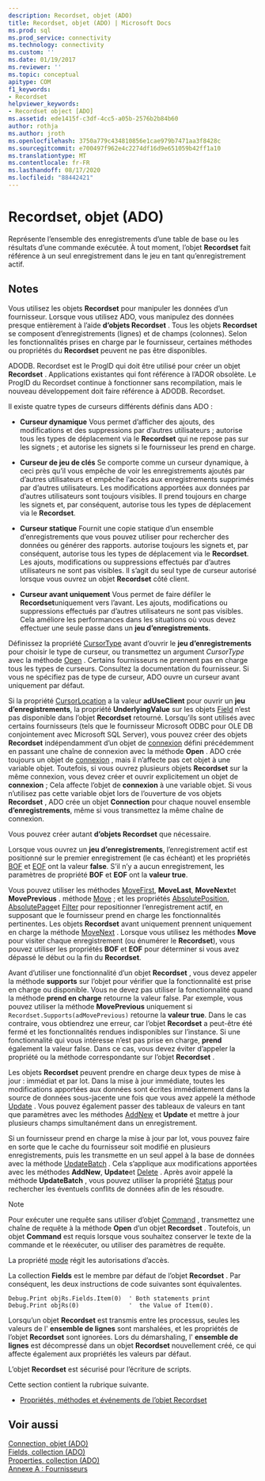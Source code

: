 ```yaml
---
description: Recordset, objet (ADO)
title: Recordset, objet (ADO) | Microsoft Docs
ms.prod: sql
ms.prod_service: connectivity
ms.technology: connectivity
ms.custom: ''
ms.date: 01/19/2017
ms.reviewer: ''
ms.topic: conceptual
apitype: COM
f1_keywords:
- Recordset
helpviewer_keywords:
- Recordset object [ADO]
ms.assetid: ede1415f-c3df-4cc5-a05b-2576b2b84b60
author: rothja
ms.author: jroth
ms.openlocfilehash: 3750a779c434810856e1cae979b7471aa3f8428c
ms.sourcegitcommit: e700497f962e4c2274df16d9e651059b42ff1a10
ms.translationtype: MT
ms.contentlocale: fr-FR
ms.lasthandoff: 08/17/2020
ms.locfileid: "88442421"
---
```

# <a name="recordset-object-ado"></a>Recordset, objet (ADO)
Représente l’ensemble des enregistrements d’une table de base ou les résultats d’une commande exécutée. À tout moment, l’objet **Recordset** fait référence à un seul enregistrement dans le jeu en tant qu’enregistrement actif.  
  
## <a name="remarks"></a>Notes  
 Vous utilisez les objets **Recordset** pour manipuler les données d’un fournisseur. Lorsque vous utilisez ADO, vous manipulez des données presque entièrement à l’aide **d’objets Recordset** . Tous les objets **Recordset** se composent d’enregistrements (lignes) et de champs (colonnes). Selon les fonctionnalités prises en charge par le fournisseur, certaines méthodes ou propriétés du **Recordset** peuvent ne pas être disponibles.  
  
 ADODB. Recordset est le ProgID qui doit être utilisé pour créer un objet **Recordset** . Applications existantes qui font référence à l’ADOR obsolète. Le ProgID du Recordset continue à fonctionner sans recompilation, mais le nouveau développement doit faire référence à ADODB. Recordset.  
  
 Il existe quatre types de curseurs différents définis dans ADO :  
  
-   **Curseur dynamique** Vous permet d’afficher des ajouts, des modifications et des suppressions par d’autres utilisateurs ; autorise tous les types de déplacement via le **Recordset** qui ne repose pas sur les signets ; et autorise les signets si le fournisseur les prend en charge.  
  
-   **Curseur de jeu de clés** Se comporte comme un curseur dynamique, à ceci près qu’il vous empêche de voir les enregistrements ajoutés par d’autres utilisateurs et empêche l’accès aux enregistrements supprimés par d’autres utilisateurs. Les modifications apportées aux données par d’autres utilisateurs sont toujours visibles. Il prend toujours en charge les signets et, par conséquent, autorise tous les types de déplacement via le **Recordset**.  
  
-   **Curseur statique** Fournit une copie statique d’un ensemble d’enregistrements que vous pouvez utiliser pour rechercher des données ou générer des rapports. autorise toujours les signets et, par conséquent, autorise tous les types de déplacement via le **Recordset**. Les ajouts, modifications ou suppressions effectués par d’autres utilisateurs ne sont pas visibles. Il s’agit du seul type de curseur autorisé lorsque vous ouvrez un objet **Recordset** côté client.  
  
-   **Curseur avant uniquement** Vous permet de faire défiler le **Recordset**uniquement vers l’avant. Les ajouts, modifications ou suppressions effectués par d’autres utilisateurs ne sont pas visibles. Cela améliore les performances dans les situations où vous devez effectuer une seule passe dans un **jeu d’enregistrements**.  
  
 Définissez la propriété [CursorType](../../../ado/reference/ado-api/cursortype-property-ado.md) avant d’ouvrir le **jeu d’enregistrements** pour choisir le type de curseur, ou transmettez un argument *CursorType* avec la méthode [Open](../../../ado/reference/ado-api/open-method-ado-recordset.md) . Certains fournisseurs ne prennent pas en charge tous les types de curseurs. Consultez la documentation du fournisseur. Si vous ne spécifiez pas de type de curseur, ADO ouvre un curseur avant uniquement par défaut.  
  
 Si la propriété [CursorLocation](../../../ado/reference/ado-api/cursorlocation-property-ado.md) a la valeur **adUseClient** pour ouvrir un **jeu d’enregistrements**, la propriété **UnderlyingValue** sur les objets [Field](../../../ado/reference/ado-api/field-object.md) n’est pas disponible dans l’objet **Recordset** retourné. Lorsqu’ils sont utilisés avec certains fournisseurs (tels que le fournisseur Microsoft ODBC pour OLE DB conjointement avec Microsoft SQL Server), vous pouvez créer des objets **Recordset** indépendamment d’un objet de [connexion](../../../ado/reference/ado-api/connection-object-ado.md) défini précédemment en passant une chaîne de connexion avec la méthode **Open** . ADO crée toujours un objet de [connexion](../../../ado/reference/ado-api/connection-object-ado.md) , mais il n’affecte pas cet objet à une variable objet. Toutefois, si vous ouvrez plusieurs objets **Recordset** sur la même connexion, vous devez créer et ouvrir explicitement un objet de **connexion** ; Cela affecte l’objet de **connexion** à une variable objet. Si vous n’utilisez pas cette variable objet lors de l’ouverture de vos objets **Recordset** , ADO crée un objet **Connection** pour chaque nouvel ensemble **d’enregistrements**, même si vous transmettez la même chaîne de connexion.  
  
 Vous pouvez créer autant **d’objets Recordset** que nécessaire.  
  
 Lorsque vous ouvrez un **jeu d’enregistrements**, l’enregistrement actif est positionné sur le premier enregistrement (le cas échéant) et les propriétés [BOF](../../../ado/reference/ado-api/bof-eof-properties-ado.md) et [EOF](../../../ado/reference/ado-api/bof-eof-properties-ado.md) ont la valeur **false**. S’il n’y a aucun enregistrement, les paramètres de propriété **BOF** et **EOF** ont la **valeur true**.  
  
 Vous pouvez utiliser les méthodes [MoveFirst](../../../ado/reference/ado-api/movefirst-movelast-movenext-and-moveprevious-methods-ado.md), **MoveLast**, **MoveNext**et **MovePrevious** . méthode [Move](../../../ado/reference/ado-api/move-method-ado.md) ; et les propriétés [AbsolutePosition](../../../ado/reference/ado-api/absoluteposition-property-ado.md), [AbsolutePage](../../../ado/reference/ado-api/absolutepage-property-ado.md)et [Filter](../../../ado/reference/ado-api/filter-property.md) pour repositionner l’enregistrement actif, en supposant que le fournisseur prend en charge les fonctionnalités pertinentes. Les objets **Recordset** avant uniquement prennent uniquement en charge la méthode [MoveNext](../../../ado/reference/ado-api/movefirst-movelast-movenext-and-moveprevious-methods-ado.md) . Lorsque vous utilisez les méthodes **Move** pour visiter chaque enregistrement (ou énumérer le **Recordset**), vous pouvez utiliser les propriétés **BOF** et **EOF** pour déterminer si vous avez dépassé le début ou la fin du **Recordset**.  
  
 Avant d’utiliser une fonctionnalité d’un objet **Recordset** , vous devez appeler la méthode **supports** sur l’objet pour vérifier que la fonctionnalité est prise en charge ou disponible. Vous ne devez pas utiliser la fonctionnalité quand la méthode **prend en charge** retourne la valeur false. Par exemple, vous pouvez utiliser la méthode **MovePrevious** uniquement si `Recordset.Supports(adMovePrevious)` retourne la **valeur true**. Dans le cas contraire, vous obtiendrez une erreur, car l’objet **Recordset** a peut-être été fermé et les fonctionnalités rendues indisponibles sur l’instance. Si une fonctionnalité qui vous intéresse n’est pas prise en charge, **prend** également la valeur false. Dans ce cas, vous devez éviter d’appeler la propriété ou la méthode correspondante sur l’objet **Recordset** .  
  
 Les objets **Recordset** peuvent prendre en charge deux types de mise à jour : immédiat et par lot. Dans la mise à jour immédiate, toutes les modifications apportées aux données sont écrites immédiatement dans la source de données sous-jacente une fois que vous avez appelé la méthode [Update](../../../ado/reference/ado-api/update-method.md) . Vous pouvez également passer des tableaux de valeurs en tant que paramètres avec les méthodes [AddNew](../../../ado/reference/ado-api/addnew-method-ado.md) et **Update** et mettre à jour plusieurs champs simultanément dans un enregistrement.  
  
 Si un fournisseur prend en charge la mise à jour par lot, vous pouvez faire en sorte que le cache du fournisseur soit modifié en plusieurs enregistrements, puis les transmette en un seul appel à la base de données avec la méthode [UpdateBatch](../../../ado/reference/ado-api/updatebatch-method.md) . Cela s’applique aux modifications apportées avec les méthodes **AddNew**, **Update**et [Delete](../../../ado/reference/ado-api/delete-method-ado-recordset.md) . Après avoir appelé la méthode **UpdateBatch** , vous pouvez utiliser la propriété [Status](../../../ado/reference/ado-api/status-property-ado-recordset.md) pour rechercher les éventuels conflits de données afin de les résoudre.  
  
> [!NOTE]
>  Pour exécuter une requête sans utiliser d’objet [Command](../../../ado/reference/ado-api/command-object-ado.md) , transmettez une chaîne de requête à la méthode **Open** d’un objet **Recordset** . Toutefois, un objet **Command** est requis lorsque vous souhaitez conserver le texte de la commande et le réexécuter, ou utiliser des paramètres de requête.  
  
 La propriété [mode](../../../ado/reference/ado-api/mode-property-ado.md) régit les autorisations d’accès.  
  
 La collection **Fields** est le membre par défaut de l’objet **Recordset** . Par conséquent, les deux instructions de code suivantes sont équivalentes.  
  
```  
Debug.Print objRs.Fields.Item(0)  ' Both statements print   
Debug.Print objRs(0)              '  the Value of Item(0).  
```  
  
 Lorsqu’un objet **Recordset** est transmis entre les processus, seules les valeurs de l' **ensemble de lignes** sont marshalées, et les propriétés de l’objet **Recordset** sont ignorées. Lors du démarshaling, l' **ensemble de lignes** est décompressé dans un objet **Recordset** nouvellement créé, ce qui affecte également aux propriétés les valeurs par défaut.  
  
 L’objet **Recordset** est sécurisé pour l’écriture de scripts.  
  
 Cette section contient la rubrique suivante.  
  
-   [Propriétés, méthodes et événements de l’objet Recordset](../../../ado/reference/ado-api/recordset-object-properties-methods-and-events.md)  
  
## <a name="see-also"></a>Voir aussi  
 [Connection, objet (ADO)](../../../ado/reference/ado-api/connection-object-ado.md)   
 [Fields, collection (ADO)](../../../ado/reference/ado-api/fields-collection-ado.md)   
 [Properties, collection (ADO)](../../../ado/reference/ado-api/properties-collection-ado.md)   
 [Annexe A : Fournisseurs](../../../ado/guide/appendixes/appendix-a-providers.md)

